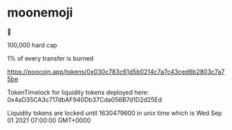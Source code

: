 # moonemoji
🌙

100,000 hard cap

1% of every transfer is burned

https://poocoin.app/tokens/0x030c783c61d5b0214c7a7c43ced6b2803c7a75be

TokenTimelock for liquidity tokens deployed here: 0x4aD35CA3c717dbAF940Db37Cda056B7d1D2d25Ed

Liquidity tokens are locked until 1630479600 in unix time which is Wed Sep 01 2021 07:00:00 GMT+0000
